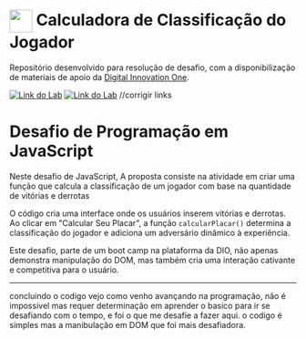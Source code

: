 <h1>
    <a href="https://www.dio.me/">
     <img align="center" width="40px" src="https://hermes.digitalinnovation.one/assets/diome/logo-minimized.png"></a>
    <span>Calculadora de Classificação do Jogador</span>
</h1>

Repositório desenvolvido para resolução de desafio, com a disponibilização de materiais de apoio da [Digital Innovation One](https://www.dio.me/).

[![Link do Lab](https://img.shields.io/badge/▶-000?style=for-the-badge&logo=movie&logoColor=E94D5F)](https://web.dio.me/lab/classificador-de-nivel-de-heroi/learning/45058400-f8ff-4c7f-b4d2-fe56d05aad7e)
[![Link do Lab](https://img.shields.io/badge/Acesse%20o%20Lab%20na%20Plataforma-fff?style=for-the-badge)](https://web.dio.me/lab/classificador-de-nivel-de-heroi/learning/45058400-f8ff-4c7f-b4d2-fe56d05aad7e)
//corrigir links

# Desafio de Programação em JavaScript

Neste desafio de JavaScript, A proposta consiste na atividade em criar uma função que calcula a classificação de um jogador com base na quantidade de vitórias e derrotas

O código cria uma interface onde os usuários inserem vitórias e derrotas. Ao clicar em "Calcular Seu Placar", a função `calcularPlacar()` determina a classificação do jogador e adiciona um adversário dinâmico à experiência.

Este desafio, parte de um boot camp na plataforma da DIO, não apenas demonstra manipulação do DOM, mas também cria uma interação cativante e competitiva para o usuário.

---

concluindo o codigo vejo como venho avançando na programação, não é impossivel mas requer determinação em aprender o basico para ir se desafiando com o tempo, e foi o que me desafie a fazer aqui. o codigo é simples mas a manibulação em DOM que foi mais desafiadora.
